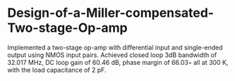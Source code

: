 # Design-of-a-Miller-compensated-Two-stage-Op-amp
Implemented a two-stage op-amp with differential input and single-ended output using NMOS input pairs.
Achieved closed loop 3dB bandwidth of 32.017 MHz, DC loop gain of 60.46 dB, phase margin of 66.03◦ all at 300 K,
with the load capacitance of 2 pF.
